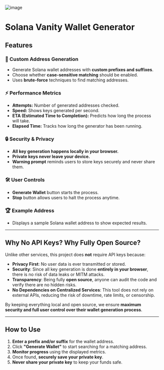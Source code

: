 ![image](https://github.com/user-attachments/assets/44842490-df30-4ac8-a8a9-99b57e181004)

# Solana Vanity Wallet Generator

## Features

### 🎯 Custom Address Generation
- Generate Solana wallet addresses with **custom prefixes and suffixes**.
- Choose whether **case-sensitive matching** should be enabled.
- Uses **brute-force** techniques to find matching addresses.

### ⚡ Performance Metrics
- **Attempts:** Number of generated addresses checked.
- **Speed:** Shows keys generated per second.
- **ETA (Estimated Time to Completion):** Predicts how long the process will take.
- **Elapsed Time:** Tracks how long the generator has been running.

### 🔒 Security & Privacy
- **All key generation happens locally in your browser.**
- **Private keys never leave your device.**
- **Warning prompt** reminds users to store keys securely and never share them.

### 🛠️ User Controls
- **Generate Wallet** button starts the process.
- **Stop** button allows users to halt the process anytime.

### 🏆 Example Address
- Displays a sample Solana wallet address to show expected results.

---

## Why No API Keys? Why Fully Open Source?
Unlike other services, this project does **not** require API keys because:

- **Privacy First**: No user data is ever transmitted or stored.
- **Security**: Since all key generation is done **entirely in your browser**, there is no risk of data leaks or MITM attacks.
- **Transparency**: Being fully **open source**, anyone can audit the code and verify there are no hidden risks.
- **No Dependencies on Centralized Services**: This tool does not rely on external APIs, reducing the risk of downtime, rate limits, or censorship.

By keeping everything local and open source, we ensure **maximum security and full user control over their wallet generation process**.

---

## How to Use
1. **Enter a prefix and/or suffix** for the wallet address.
2. Click **"Generate Wallet"** to start searching for a matching address.
3. **Monitor progress** using the displayed metrics.
4. Once found, **securely save your private key**.
5. **Never share your private key** to keep your funds safe.
